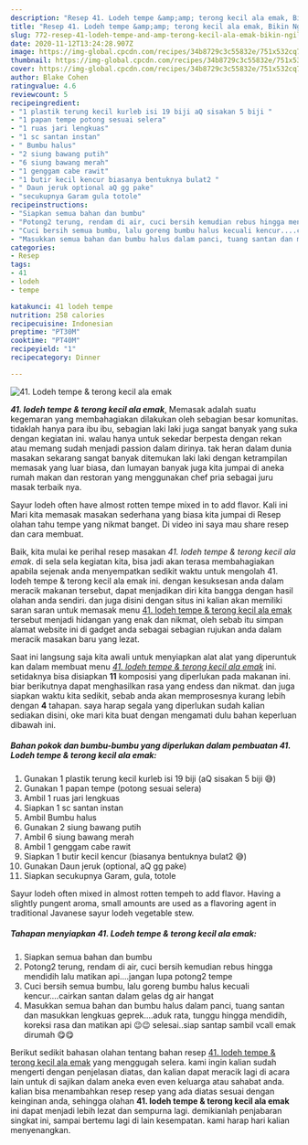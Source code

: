 ```yaml
---
description: "Resep 41. Lodeh tempe &amp;amp; terong kecil ala emak, Bikin Ngiler"
title: "Resep 41. Lodeh tempe &amp;amp; terong kecil ala emak, Bikin Ngiler"
slug: 772-resep-41-lodeh-tempe-and-amp-terong-kecil-ala-emak-bikin-ngiler
date: 2020-11-12T13:24:28.907Z
image: https://img-global.cpcdn.com/recipes/34b8729c3c55832e/751x532cq70/41-lodeh-tempe-terong-kecil-ala-emak-foto-resep-utama.jpg
thumbnail: https://img-global.cpcdn.com/recipes/34b8729c3c55832e/751x532cq70/41-lodeh-tempe-terong-kecil-ala-emak-foto-resep-utama.jpg
cover: https://img-global.cpcdn.com/recipes/34b8729c3c55832e/751x532cq70/41-lodeh-tempe-terong-kecil-ala-emak-foto-resep-utama.jpg
author: Blake Cohen
ratingvalue: 4.6
reviewcount: 5
recipeingredient:
- "1 plastik terung kecil kurleb isi 19 biji aQ sisakan 5 biji "
- "1 papan tempe potong sesuai selera"
- "1 ruas jari lengkuas"
- "1 sc santan instan"
- " Bumbu halus"
- "2 siung bawang putih"
- "6 siung bawang merah"
- "1 genggam cabe rawit"
- "1 butir kecil kencur biasanya bentuknya bulat2 "
- " Daun jeruk optional aQ gg pake"
- "secukupnya Garam gula totole"
recipeinstructions:
- "Siapkan semua bahan dan bumbu"
- "Potong2 terung, rendam di air, cuci bersih kemudian rebus hingga mendidih lalu matikan api....jangan lupa potong2 tempe"
- "Cuci bersih semua bumbu, lalu goreng bumbu halus kecuali kencur....cairkan santan dalam gelas dg air hangat"
- "Masukkan semua bahan dan bumbu halus dalam panci, tuang santan dan masukkan lengkuas geprek....aduk rata, tunggu hingga mendidih, koreksi rasa dan matikan api 😉😉 selesai..siap santap sambil vcall emak dirumah 😋😋"
categories:
- Resep
tags:
- 41
- lodeh
- tempe

katakunci: 41 lodeh tempe 
nutrition: 258 calories
recipecuisine: Indonesian
preptime: "PT30M"
cooktime: "PT40M"
recipeyield: "1"
recipecategory: Dinner

---
```



![41. Lodeh tempe &amp; terong kecil ala emak](https://img-global.cpcdn.com/recipes/34b8729c3c55832e/751x532cq70/41-lodeh-tempe-terong-kecil-ala-emak-foto-resep-utama.jpg)

<b><i>41. lodeh tempe &amp; terong kecil ala emak</i></b>, Memasak adalah suatu kegemaran yang membahagiakan dilakukan oleh sebagian besar komunitas. tidaklah hanya para ibu ibu, sebagian laki laki juga sangat banyak yang suka dengan kegiatan ini. walau hanya untuk sekedar berpesta dengan rekan atau memang sudah menjadi passion dalam dirinya. tak heran dalam dunia masakan sekarang sangat banyak ditemukan laki laki dengan ketrampilan memasak yang luar biasa, dan lumayan banyak juga kita jumpai di aneka rumah makan dan restoran yang menggunakan chef pria sebagai juru masak terbaik nya.

Sayur lodeh often have almost rotten tempe mixed in to add flavor. Kali ini Mari kita memasak masakan sederhana yang biasa kita jumpai di Resep olahan tahu tempe yang nikmat banget. Di video ini saya mau share resep dan cara membuat.

Baik, kita mulai ke perihal resep masakan <i>41. lodeh tempe &amp; terong kecil ala emak</i>. di sela sela kegiatan kita, bisa jadi akan terasa membahagiakan apabila sejenak anda menyempatkan sedikit waktu untuk mengolah 41. lodeh tempe &amp; terong kecil ala emak ini. dengan kesuksesan anda dalam meracik makanan tersebut, dapat menjadikan diri kita bangga dengan hasil olahan anda sendiri. dan juga disini dengan situs ini kalian akan memiliki saran saran untuk memasak menu <u>41. lodeh tempe &amp; terong kecil ala emak</u> tersebut menjadi hidangan yang enak dan nikmat, oleh sebab itu simpan alamat website ini di gadget anda sebagai sebagian rujukan anda dalam meracik masakan baru yang lezat.


Saat ini langsung saja kita awali untuk menyiapkan alat alat yang diperuntuk kan dalam membuat menu <u><i>41. lodeh tempe &amp; terong kecil ala emak</i></u> ini. setidaknya bisa disiapkan <b>11</b> komposisi yang diperlukan pada makanan ini. biar berikutnya dapat menghasilkan rasa yang endess dan nikmat. dan juga siapkan waktu kita sedikit, sebab anda akan memprosesnya kurang lebih dengan <b>4</b> tahapan. saya harap segala yang diperlukan sudah kalian sediakan disini, oke mari kita buat dengan mengamati dulu bahan keperluan dibawah ini.

<!--inarticleads1-->

##### Bahan pokok dan bumbu-bumbu yang diperlukan dalam pembuatan 41. Lodeh tempe &amp; terong kecil ala emak:

1. Gunakan 1 plastik terung kecil kurleb isi 19 biji (aQ sisakan 5 biji 😅)
1. Gunakan 1 papan tempe (potong sesuai selera)
1. Ambil 1 ruas jari lengkuas
1. Siapkan 1 sc santan instan
1. Ambil  Bumbu halus
1. Gunakan 2 siung bawang putih
1. Ambil 6 siung bawang merah
1. Ambil 1 genggam cabe rawit
1. Siapkan 1 butir kecil kencur (biasanya bentuknya bulat2 😅)
1. Gunakan  Daun jeruk (optional, aQ gg pake)
1. Siapkan secukupnya Garam, gula, totole


Sayur lodeh often mixed in almost rotten tempeh to add flavor. Having a slightly pungent aroma, small amounts are used as a flavoring agent in traditional Javanese sayur lodeh vegetable stew. 

<!--inarticleads2-->

##### Tahapan menyiapkan 41. Lodeh tempe &amp; terong kecil ala emak:

1. Siapkan semua bahan dan bumbu
1. Potong2 terung, rendam di air, cuci bersih kemudian rebus hingga mendidih lalu matikan api....jangan lupa potong2 tempe
1. Cuci bersih semua bumbu, lalu goreng bumbu halus kecuali kencur....cairkan santan dalam gelas dg air hangat
1. Masukkan semua bahan dan bumbu halus dalam panci, tuang santan dan masukkan lengkuas geprek....aduk rata, tunggu hingga mendidih, koreksi rasa dan matikan api 😉😉 selesai..siap santap sambil vcall emak dirumah 😋😋




Berikut sedikit bahasan olahan tentang bahan resep <u>41. lodeh tempe &amp; terong kecil ala emak</u> yang menggugah selera. kami ingin kalian sudah mengerti dengan penjelasan diatas, dan kalian dapat meracik lagi di acara lain untuk di sajikan dalam aneka even even keluarga atau sahabat anda. kalian bisa menambahkan resep resep yang ada diatas sesuai dengan keinginan anda, sehingga olahan <b>41. lodeh tempe &amp; terong kecil ala emak</b> ini dapat menjadi lebih lezat dan sempurna lagi. demikianlah penjabaran singkat ini, sampai bertemu lagi di lain kesempatan. kami harap hari kalian menyenangkan.
